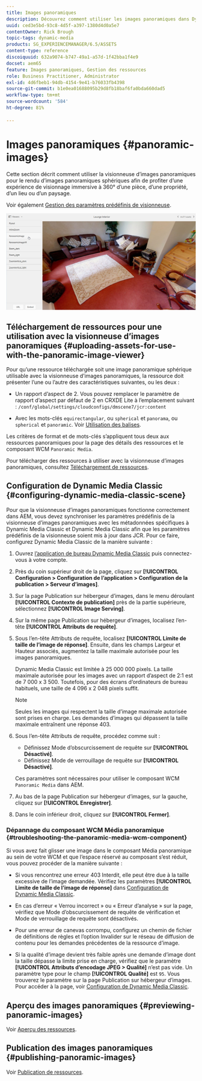 ```yaml
---
title: Images panoramiques
description: Découvrez comment utiliser les images panoramiques dans Dynamic Media.
uuid: ced3e5bd-93c8-4d5f-a397-1380d4d0a5e7
contentOwner: Rick Brough
topic-tags: dynamic-media
products: SG_EXPERIENCEMANAGER/6.5/ASSETS
content-type: reference
discoiquuid: 632a9074-b747-49a1-a57d-1f42bba1f4e9
docset: aem65
feature: Images panoramiques, Gestion des ressources
role: Business Practitioner, Administrator
exl-id: 4d6fbeb1-94db-4154-9e41-b76033fb4398
source-git-commit: b1e0ea01688095b29d8fb18baf6fa0bda660dad5
workflow-type: tm+mt
source-wordcount: '584'
ht-degree: 81%

---
```


# Images panoramiques {#panoramic-images}

Cette section décrit comment utiliser la visionneuse d’images panoramiques pour le rendu d’images panoramiques sphériques afin de profiter d’une expérience de visionnage immersive à 360° d’une pièce, d’une propriété, d’un lieu ou d’un paysage.

Voir également [Gestion des paramètres prédéfinis de visionneuse](/help/assets/managing-viewer-presets.md).

![panoramic-image2](assets/panoramic-image2.png)

## Téléchargement de ressources pour une utilisation avec la visionneuse d’images panoramiques {#uploading-assets-for-use-with-the-panoramic-image-viewer}

Pour qu’une ressource téléchargée soit une image panoramique sphérique utilisable avec la visionneuse d’images panoramiques, la ressource doit présenter l’une ou l’autre des caractéristiques suivantes, ou les deux :

* Un rapport d’aspect de 2.
Vous pouvez remplacer le paramètre de rapport d’aspect par défaut de 2 en CRXDE Lite à l’emplacement suivant :
   `/conf/global/settings/cloudconfigs/dmscene7/jcr:content`

* Avec les mots-clés `equirectangular`, ou `spherical` et `panorama`, ou `spherical` et `panoramic`. Voir [Utilisation des balises](/help/sites-authoring/tags.md).

Les critères de format et de mots-clés s’appliquent tous deux aux ressources panoramiques pour la page des détails des ressources et le composant WCM `Panoramic Media`.

Pour télécharger des ressources à utiliser avec la visionneuse d’images panoramiques, consultez [Téléchargement de ressources](/help/assets/manage-assets.md#uploading-assets).

## Configuration de Dynamic Media Classic {#configuring-dynamic-media-classic-scene}

Pour que la visionneuse d’images panoramiques fonctionne correctement dans AEM, vous devez synchroniser les paramètres prédéfinis de la visionneuse d’images panoramiques avec les métadonnées spécifiques à Dynamic Media Classic et Dynamic Media Classic afin que les paramètres prédéfinis de la visionneuse soient mis à jour dans JCR. Pour ce faire, configurez Dynamic Media Classic de la manière suivante :

1. Ouvrez [l’application de bureau Dynamic Media Classic](https://experienceleague.adobe.com/docs/dynamic-media-classic/using/getting-started/signing-out.html?lang=fr#getting-started) puis connectez-vous à votre compte.

1. Près du coin supérieur droit de la page, cliquez sur **[!UICONTROL Configuration > Configuration de l’application > Configuration de la publication > Serveur d’images]**.
1. Sur la page Publication sur hébergeur d’images, dans le menu déroulant **[!UICONTROL Contexte de publication]** près de la partie supérieure, sélectionnez **[!UICONTROL Image Serving]**.

1. Sur la même page Publication sur hébergeur d’images, localisez l’en-tête **[!UICONTROL Attributs de requête]**.
1. Sous l’en-tête Attributs de requête, localisez **[!UICONTROL Limite de taille de l’image de réponse]**. Ensuite, dans les champs Largeur et Hauteur associés, augmentez la taille maximale autorisée pour les images panoramiques.

   Dynamic Media Classic est limitée à 25 000 000 pixels. La taille maximale autorisée pour les images avec un rapport d’aspect de 2:1 est de 7 000 x 3 500. Toutefois, pour des écrans d’ordinateurs de bureau habituels, une taille de 4 096 x 2 048 pixels suffit.

   >[!NOTE]
   >
   >Seules les images qui respectent la taille d’image maximale autorisée sont prises en charge. Les demandes d’images qui dépassent la taille maximale entraînent une réponse 403.

1. Sous l’en-tête Attributs de requête, procédez comme suit :

   * Définissez Mode d’obscurcissement de requête sur **[!UICONTROL Désactivé]**.
   * Définissez Mode de verrouillage de requête sur **[!UICONTROL Désactivé]**.

   Ces paramètres sont nécessaires pour utiliser le composant WCM `Panoramic Media` dans AEM.

1. Au bas de la page Publication sur hébergeur d’images, sur la gauche, cliquez sur **[!UICONTROL Enregistrer]**.

1. Dans le coin inférieur droit, cliquez sur **[!UICONTROL Fermer]**.

### Dépannage du composant WCM Média panoramique {#troubleshooting-the-panoramic-media-wcm-component}

Si vous avez fait glisser une image dans le composant Média panoramique au sein de votre WCM et que l’espace réservé au composant s’est réduit, vous pouvez procéder de la manière suivante :

* Si vous rencontrez une erreur 403 Interdit, elle peut être due à la taille excessive de l’image demandée. Vérifiez les paramètres **[!UICONTROL Limite de taille de l’image de réponse]** dans [Configuration de Dynamic Media Classic](/help/assets/panoramic-images.md#configuring-dynamic-media-classic-scene).

* En cas d’erreur « Verrou incorrect » ou « Erreur d’analyse » sur la page, vérifiez que Mode d’obscurcissement de requête de vérification et Mode de verrouillage de requête sont désactivés.
* Pour une erreur de canevas corrompu, configurez un chemin de fichier de définitions de règles et l’option Invalider sur le réseau de diffusion de contenu pour les demandes précédentes de la ressource d’image.
* Si la qualité d’image devient très faible après une demande d’image dont la taille dépasse la limite prise en charge, vérifiez que le paramètre **[!UICONTROL Attributs d’encodage JPEG > Qualité]** n’est pas vide. Un paramètre type pour le champ **[!UICONTROL Qualité]** est `95`. Vous trouverez le paramètre sur la page Publication sur hébergeur d’images. Pour accéder à la page, voir [Configuration de Dynamic Media Classic](/help/assets/panoramic-images.md#configuring-dynamic-media-classic-scene).

## Aperçu des images panoramiques {#previewing-panoramic-images}

Voir [Aperçu des ressources](/help/assets/previewing-assets.md).

## Publication des images panoramiques  {#publishing-panoramic-images}

Voir [Publication de ressources](/help/assets/publishing-dynamicmedia-assets.md).
